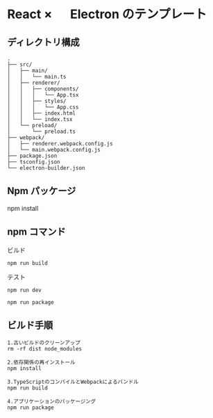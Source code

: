 # React × 　 Electron のテンプレート

## ディレクトリ構成

```
.
├── src/
│   ├── main/
│   │   └── main.ts
│   ├── renderer/
│   │   ├── components/
│   │   │   └── App.tsx
│   │   ├── styles/
│   │   │   └── App.css
│   │   ├── index.html
│   │   └── index.tsx
│   └── preload/
│       └── preload.ts
├── webpack/
│   ├── renderer.webpack.config.js
│   └── main.webpack.config.js
├── package.json
├── tsconfig.json
└── electron-builder.json
```

## Npm パッケージ

npm install

## npm コマンド

ビルド

```
npm run build
```

テスト

```
npm run dev
```

```
npm run package
```

## ビルド手順

```
1.古いビルドのクリーンアップ
rm -rf dist node_modules

2.依存関係の再インストール
npm install

3.TypeScriptのコンパイルとWebpackによるバンドル
npm run build

4.アプリケーションのパッケージング
npm run package
```
